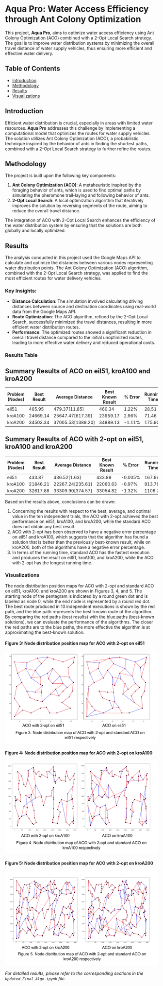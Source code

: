 # Aqua Pro: Water Access Efficiency through Ant Colony Optimization

This project, **Aqua Pro**, aims to optimize water access efficiency using Ant Colony Optimization (ACO) combined with a 2-Opt Local Search strategy. The goal is to improve water distribution systems by minimizing the overall travel distance of water supply vehicles, thus ensuring more efficient and effective water delivery.

## Table of Contents

- [Introduction](#introduction)
- [Methodology](#methodology)
- [Results](#results)
- [Visualizations](#visualizations)

## Introduction

Efficient water distribution is crucial, especially in areas with limited water resources. **Aqua Pro** addresses this challenge by implementing a computational model that optimizes the routes for water supply vehicles. The solution utilizes Ant Colony Optimization (ACO), a probabilistic technique inspired by the behavior of ants in finding the shortest paths, combined with a 2-Opt Local Search strategy to further refine the routes.

## Methodology

The project is built upon the following key components:

1. **Ant Colony Optimization (ACO)**: A metaheuristic inspired by the foraging behavior of ants, which is used to find optimal paths by simulating the pheromone trail-laying and following behavior of ants.
2. **2-Opt Local Search**: A local optimization algorithm that iteratively improves the solution by reversing segments of the route, aiming to reduce the overall travel distance.

The integration of ACO with 2-Opt Local Search enhances the efficiency of the water distribution system by ensuring that the solutions are both globally and locally optimized.

## Results

The analysis conducted in this project used the Google Maps API to calculate and optimize the distances between various nodes representing water distribution points. The Ant Colony Optimization (ACO) algorithm, combined with the 2-Opt Local Search strategy, was applied to find the most efficient routes for water delivery vehicles.

### Key Insights:
- **Distance Calculation**: The simulation involved calculating driving distances between source and destination coordinates using real-world data from the Google Maps API.
- **Route Optimization**: The ACO algorithm, refined by the 2-Opt Local Search, successfully minimized the travel distances, resulting in more efficient water distribution routes.
- **Performance**: The optimized routes showed a significant reduction in overall travel distance compared to the initial unoptimized routes, leading to more effective water delivery and reduced operational costs.

### Results Table
## Summary Results of ACO on eil51, kroA100 and kroA200
| Problem (Nodes)  | Best Result | Average Distance | Best Known Result | % Error | Running Time
|----------|-------------------------|-------------------------------|---------------------------|---------------------------|---------------------------|
| eil51    | 465.95                | 479.37[11.85]                       | 460.34                    | 1.22%                   | 28.51                   |
| kroA100  | 24669.14                 | 25647.47[617.39]                      | 23959.17                    | 2.96%                   | 71.46                    |
| kroA200  | 34503.34               | 37005.53[1389.20]                      | 34889.13                   | -1.11%                 | 175.90                    |

## Summary Results of ACO with 2-opt on eil51, kroA100 and kroA200
| Problem (Nodes)  | Best Result | Average Distance | Best Known Result | % Error | Running Time
|----------|-------------------------|-------------------------------|---------------------------|---------------------------|---------------------------|
| eil51    | 433.87                | 436.52[1.63]                       | 433.89                   | -0.005%                 | 167.94                  |
| kroA100  | 21846.21               | 22267.24[235.61]                     | 22060.63                   | -0.97%              | 913.76                  |
| kroA200  | 32617.88            | 33309.90[374.57]                     | 33054.82                | -1.32%                 | 1106.78                   |

Based on the results above, conclusions can be drawn: 
1) Concerning the results with respect to the best, average, and optimal value in the ten independent trials, the ACO with 2-opt achieved the best performance on eil51, kroA100, and kroA200, while the standard ACO does not obtain any best result.
2) ACO with 2-opt has been observed to have a negative error percentage on eil51 and kroA100, which suggests that the algorithm has found a solution that is better than the previously best-known result, while on kroA200, both of the algorithms have a negative error percentage.
3) In terms of the running time, standard ACO has the fastest execution and produces the result on eil51, kroA100, and kroA200, while the ACO with 2-opt has the longest running time.

### Visualizations

The node distribution position maps for ACO with 2-opt and standard ACO on eil51, kroA100, and kroA200 are shown in Figures 3, 4, and 5. The starting node of the pentagram is indicated by a round green dot and is labeled as node 0, while the end node is represented by a round red dot. The best route produced in 10 independent executions is shown by the red path, and the blue path represents the best-known route of the algorithm. By comparing the red paths (best results) with the blue paths (best-known solutions), we can evaluate the performance of the algorithms. The closer the red paths are to the blue paths, the more effective the algorithm is at approximating the best-known solution.

#### Figure 3: Node distribution position map for ACO with 2-opt on eil51
![Figure 3](https://github.com/cifarisu/aquapro/blob/main/Figure%203.%20Node%20Distribution%20map%20of%20ACO%20with%202-opt%20and%20standard%20ACO%20on%20eil51%20respectively.png)

#### Figure 4: Node distribution position map for ACO with 2-opt on kroA100
![Figure 4](https://github.com/cifarisu/aquapro/blob/main/Figure%204.%20Node%20Distribution%20map%20of%20ACO%20with%202-opt%20and%20standard%20ACO%20on%20krA100%20respectively.png)

#### Figure 5: Node distribution position map for ACO with 2-opt on kroA200
![Figure 5](https://github.com/cifarisu/aquapro/blob/main/Figure%205.%20Node%20Distribution%20map%20of%20ACO%20with%202-opt%20and%20standard%20ACO%20on%20krA200%20respectively.png)

_For detailed results, please refer to the corresponding sections in the `Updated_Final_Algo.ipynb` file._





